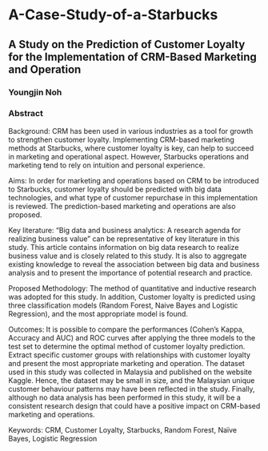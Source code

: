 # A-Case-Study-of-a-Starbucks
## A Study on the Prediction of Customer Loyalty for the Implementation of CRM-Based Marketing and Operation
### Youngjin Noh

### Abstract
Background: CRM has been used in various industries as a tool for growth to strengthen customer loyalty. Implementing CRM-based marketing methods at Starbucks, where customer loyalty is key, can help to succeed in marketing and operational aspect. However, Starbucks operations and marketing tend to rely on intuition and personal experience.

Aims: In order for marketing and operations based on CRM to be introduced to Starbucks, customer loyalty should be predicted with big data technologies, and what type of customer repurchase in this implementation is reviewed. The prediction-based marketing and operations are also proposed.

Key literature: “Big data and business analytics: A research agenda for realizing business value” can be representative of key literature in this study. This article contains information on big data research to realize business value and is closely related to this study. It is also to aggregate existing knowledge to reveal the association between big data and business analysis and to present the importance of potential research and practice.

Proposed Methodology: The method of quantitative and inductive research was adopted for this study. In addition, Customer loyalty is predicted using three classification models (Random Forest, Naive Bayes and Logistic Regression), and the most appropriate model is found.

Outcomes: It is possible to compare the performances (Cohen’s Kappa, Accuracy and AUC) and ROC curves after applying the three models to the test set to determine the optimal method of customer loyalty prediction. Extract specific customer groups with relationships with customer loyalty and present the most appropriate marketing and operation. The dataset used in this study was collected in Malaysia and published on the website Kaggle. Hence, the dataset may be small in size, and the Malaysian unique customer behaviour patterns may have been reflected in the study. Finally, although no data analysis has been performed in this study, it will be a consistent research design that could have a positive impact on CRM-based marketing and operations.

Keywords: CRM, Customer Loyalty, Starbucks, Random Forest, Naïve Bayes, Logistic Regression

